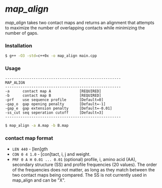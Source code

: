 # _map_align_
_map_align_ takes two contact maps and returns an alignment that attempts to maximize the number of overlapping contacts while minimizing the number of gaps.

### Installation
```sh
$ g++ -O3 -std=c++0x -o map_align main.cpp
```

### Usage
```
-----------------------------------------------------
MAP_ALIGN                      
-----------------------------------------------------
-a      contact map A             [REQUIRED]
-b      contact map B             [REQUIRED]
-prf    use sequence profile      [Default=0]
-gap_o  gap opening penalty       [Default=-1]
-gap_e  gap extension penalty     [Default=-0.01]
-ss_cut seq seperation cutoff     [Default=3]
-----------------------------------------------------
```
```sh
$ map_align -a A.map -b B.map
```

### contact map format
- ```LEN 440``` - [len]gth
- ```CON 0 4 1.0```  - [con]tact, i, j and weight.
- ```PRF 0 A H 0.01 ... 0.01``` (optional) profile, i, amino acid (AA), secondary structure (SS) and profile frequencies (20 values). The order of the frequencies does not matter, as long as they match between the two contact maps being compared. The SS is not currently used in map_align and can be "X".